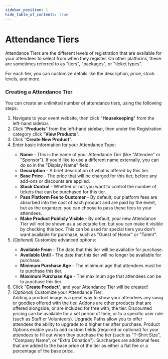 ```yaml
---
sidebar_position: 1
hide_table_of_contents: true
---
```


# Attendance Tiers

Attendance Tiers are the different levels of registration that are available for your attendees to select from when
they register. On other platforms, these are sometimes referred to as "tiers", "packages", or "ticket types".

For each tier, you can customize details like the description, price, stock levels, and more.

### Creating a Attendance Tier

You can create an unlimited number of attendance tiers, using the following steps:

<ol className="numbered-list">
  <li>
    Navigate to your event website, then click "<strong>Housekeeping</strong>" from the left-hand sidebar.
  </li>
  <li>
    Click "<strong>Products</strong>" from the left-hand sidebar, then under the Registration category click "<strong>View Products</strong>".
  </li>
  <li>
    Click "<strong>Create New Product</strong>".
  </li>
  <li>
    <div>
      Enter basic information for your Attendance Type:
      <ul>
        <li>
          <strong>Name</strong> - This is the name of your Attendance Tier (like "Attendee" or "Sponsor"). If you'd like to use a different name externally, you can do so in the "Display Name" field.
        </li>
        <li>
          <strong>Description</strong> - A brief description of what is offered by this tier.
        </li>
        <li>
          <strong>Base Price</strong> - The price that will be charged for this tier, before any add-ons or discounts are applied.
        </li>
        <li>
          <strong>Stock Control</strong> - Whether or not you want to control the number of tickets that can be purchased for this tier.
        </li>
        <li>
          <strong>Pass Platform Fee to Customer</strong> - By default, our platform fees are absorbed into the cost of each product and are paid by the event, but as the organizer, you can choose to pass these fees to your attendees.
        </li>
        <li>
          <strong>Make Product Publicly Visible</strong> - By default, your new Attendance Tier will not be shown as a selectable tier, but you can make it visible by checking this box. This can be used for special tiers you don't want available for purchase, such as "Guest of Honor" or "Talent".
        </li>
      </ul>
    </div>
  </li>
  <li>
    <div>
      <i>(Optional)</i> Customize advanced options:
      <ul>
        <li>
          <strong>Available From</strong> - The date that this tier will be available for purchase.
        </li>
        <li>
          <strong>Available Until</strong> - The date that this tier will no longer be available for purchase.
        </li>
        <li>
          <strong>Minimum Purchase Age</strong> - The minimum age that attendees must be to purchase this tier.
        </li>
        <li>
          <strong>Maximum Purchase Age</strong> - The maximum age that attendees can be to purchase this tier.
        </li>
      </ul>
    </div>
  </li>
  <li>
    Click "<strong>Create Product</strong>", and your Attendance Tier will be created!
  </li>
  <li>
    <div>
      <i>(Optional)</i> Customize your Attendance Tier:
      <div style={{ marginBottom: "1rem" }} />
      <splitColumn childStyle={{ width: "100%" }}>
        <bigButton title="Product Images" href="#">
          Adding a product image is a great way to show your attendees any swag or goodies offered with the tier.
        </bigButton>
        <bigButton title="Addons" href="#">
          Addons are other products that are offered alongside, or are included for free with, the tier.
        </bigButton>
        <bigButton title="Discounts" href="#">
          Discounted pricing can be available for a set period of time, or to a specific user role (such as Staff or Volunteers).
        </bigButton>
        <bigButton title="Upgrade Paths" href="#">
          Upgrade Paths allow you to offer attendees the ability to upgrade to a higher tier after purchase.
        </bigButton>
        <bigButton title="Product Options" href="#">
          Product Options enable you to add custom fields (required or optional) for your attendees to fill out when they purchase the tier (such as "T-Shirt Size", "Company Name", or "Extra Donation").
        </bigButton>
        <bigButton title="Surcharges" href="#">
          Surcharges are additional fees that are added to the base price of the tier as either a flat fee or a percentage of the base price.
        </bigButton>
      </splitColumn>
    </div>
  </li>
</ol>